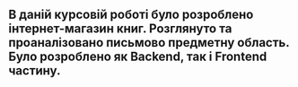 ## В даній курсовій роботі було розроблено інтернет-магазин книг. Розглянуто та проаналізовано письмово предметну область. Було розроблено як Backend, так і Frontend частину.
